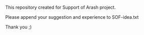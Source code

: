 This repository created for Support of Arash project.

Please append your suggestion and experience to SOF-idea.txt

Thank you ;)